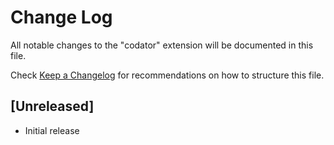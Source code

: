 # Change Log

All notable changes to the "codator" extension will be documented in this file.

Check [Keep a Changelog](http://keepachangelog.com/) for recommendations on how to structure this file.

## [Unreleased]

- Initial release